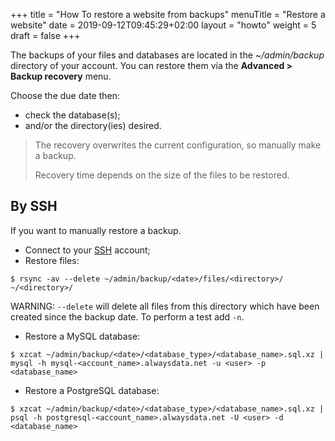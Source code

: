 +++
title = "How To restore a website from backups"
menuTitle = "Restore a website"
date =  2019-09-12T09:45:29+02:00
layout = "howto"
weight = 5
draft = false
+++

The backups of your files and databases are located in the _~/admin/backup_ directory of your account.  You can restore them via the **Advanced > Backup recovery** menu.

Choose the due date then:

- check the database(s);
- and/or the directory(ies) desired.


> The recovery overwrites the current configuration, so manually make a backup.
>
> Recovery time depends on the size of the files to be restored.


## By SSH ##

If you want to manually restore a backup.

- Connect to your [SSH]() account;
- Restore files:

```
$ rsync -av --delete ~/admin/backup/<date>/files/<directory>/ ~/<directory>/
```

WARNING: `--delete` will delete all files from this directory which have been created since the backup date.
To perform a test add `-n`.

* Restore a MySQL database:

```
$ xzcat ~/admin/backup/<date>/<database_type>/<database_name>.sql.xz | mysql -h mysql-<account_name>.alwaysdata.net -u <user> -p <database_name>
```

* Restore a PostgreSQL database:

```
$ xzcat ~/admin/backup/<date>/<database_type>/<database_name>.sql.xz | psql -h postgresql-<account_name>.alwaysdata.net -U <user> -d <database_name>
```
